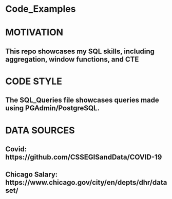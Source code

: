 # Code_Examples

<h1>MOTIVATION</h1>

<h2>This repo showcases my SQL skills, including aggregation, window functions, and CTE </h2>

<h1>CODE STYLE</h1>

<h2> The SQL_Queries file showcases queries made using PGAdmin/PostgreSQL.</h2>

<h1>DATA SOURCES</h1>

<h2>Covid: https://github.com/CSSEGISandData/COVID-19</h2>

<h2>Chicago Salary: https://www.chicago.gov/city/en/depts/dhr/dataset/</h2>
